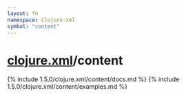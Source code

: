```yaml
---
layout: fn
namespace: clojure.xml
symbol: "content"
---
```


# [clojure.xml](../)/content

{% include 1.5.0/clojure.xml/content/docs.md %}
{% include 1.5.0/clojure.xml/content/examples.md %}

